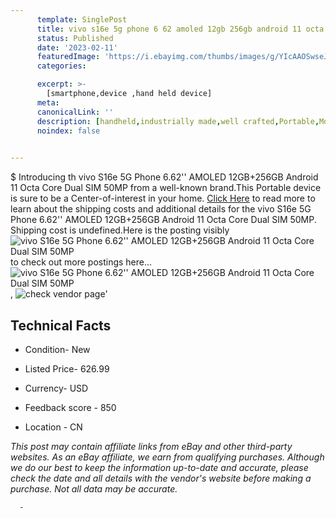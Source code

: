 ```yaml
---
      template: SinglePost
      title: vivo s16e 5g phone 6 62 amoled 12gb 256gb android 11 octa core dual sim 50mp
      status: Published
      date: '2023-02-11'
      featuredImage: 'https://i.ebayimg.com/thumbs/images/g/YIcAAOSwseJjpUJ8/s-l225.jpg'
      categories: 

      excerpt: >-
        [smartphone,device ,hand held device]
      meta:
      canonicalLink: ''
      description: [handheld,industrially made,well crafted,Portable,Mobile,Compact,Convenient,Lightweight,Maneuverable,Man-portable,Miniature,Carriable,Hand-held,Light,Holdable,Transportable,Mobile device,Pocket-sized,On-the-go,Wireless,Cordless,Compact size,Convenient size, smartphone,device ,hand held device]
      noindex: false
      

---
```

$
      Introducing th vivo S16e 5G Phone 6.62'' AMOLED 12GB+256GB Android 11 Octa Core Dual SIM 50MP from a well-known brand.This Portable device  is sure to be a Center-of-interest in your home. [Click Here](https://www.ebay.com/itm/325473653197?hash=item4bc7bdd1cd%3Ag%3AYIcAAOSwseJjpUJ8&mkevt=1&mkcid=1&mkrid=711-53200-19255-0&campid=%253CePNCampaignId%253E&customid=%253CreferenceId%253E&toolid=10049) to read more to learn about the shipping costs and additional details for the vivo S16e 5G Phone 6.62'' AMOLED 12GB+256GB Android 11 Octa Core Dual SIM 50MP. Shipping cost is undefined.Here is the posting visibly ![vivo S16e 5G Phone 6.62'' AMOLED 12GB+256GB Android 11 Octa Core Dual SIM 50MP](https://i.ebayimg.com/thumbs/images/g/YIcAAOSwseJjpUJ8/s-l225.jpg) to check out more postings here... ![vivo S16e 5G Phone 6.62'' AMOLED 12GB+256GB Android 11 Octa Core Dual SIM 50MP](https://i.ebayimg.com/images/g/YIcAAOSwseJjpUJ8/s-l1200.jpg), ![check vendor page](https://origin-galleryplus.ebayimg.com/ws/web/325473653197_2_0_1/225x225.jpg,https://origin-galleryplus.ebayimg.com/ws/web/325473653197_3_0_1/225x225.jpg,https://origin-galleryplus.ebayimg.com/ws/web/325473653197_4_0_1/225x225.jpg,https://origin-galleryplus.ebayimg.com/ws/web/325473653197_5_0_1/225x225.jpg,https://origin-galleryplus.ebayimg.com/ws/web/325473653197_6_0_1/225x225.jpg,https://origin-galleryplus.ebayimg.com/ws/web/325473653197_7_0_1/225x225.jpg,https://origin-galleryplus.ebayimg.com/ws/web/325473653197_8_0_1/225x225.jpg,https://origin-galleryplus.ebayimg.com/ws/web/325473653197_9_0_1/225x225.jpg)'

      

 ## Technical Facts 



     
      

 - Condition- New 


      

 - Listed Price- 626.99 


      

 - Currency- USD 


      

 - Feedback score - 850 


      

 - Location - CN 


      
      

 *_This post may contain affiliate links from eBay and other third-party websites. As an eBay affiliate, we earn from qualifying purchases. Although we do our best to keep the information up-to-date and accurate, please check the date and all details with the vendor's website before making a purchase. Not all data may be accurate._*




      -
